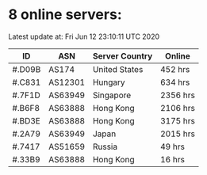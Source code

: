 # 8 online servers:

Latest update at: Fri Jun 12 23:10:11 UTC 2020

| ID | ASN | Server Country | Online |
| -- | --- | -------------- | ------ |
| #.D09B | AS174 | United States | 452 hrs |
| #.C831 | AS12301 | Hungary | 634 hrs |
| #.7F1D | AS63949 | Singapore | 2356 hrs |
| #.B6F8 | AS63888 | Hong Kong | 2106 hrs |
| #.BD3E | AS63888 | Hong Kong | 3175 hrs |
| #.2A79 | AS63949 | Japan | 2015 hrs |
| #.7417 | AS51659 | Russia | 49 hrs |
| #.33B9 | AS63888 | Hong Kong | 16 hrs |

